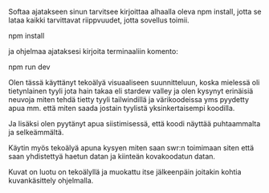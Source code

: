 Softaa ajatakseen sinun tarvitsee kirjoittaa alhaalla oleva npm install, jotta se lataa
kaikki tarvittavat riippvuudet, jotta sovellus toimii.

npm install


ja ohjelmaa ajataksesi kirjoita terminaaliin komento:

npm run dev

Olen tässä käyttänyt tekoälyä visuaaliseen suunnitteluun, koska mielessä oli tietynlainen
tyyli jota hain takaa eli stardew valley ja olen kysynyt erinäisiä neuvoja miten tehdä tietty tyyli tailwindillä ja
värikoodeissa yms pyydetty apua mm. että miten saada jostain tyylistä yksinkertaisempi koodilla.

Ja lisäksi olen pyytänyt apua siistimisessä, että koodi näyttää puhtaammalta ja selkeämmältä.

Käytin myös tekoälyä apuna kysyen miten saan swr:n toimimaan siten että saan yhdistettyä haetun datan ja
kiinteän kovakoodatun datan.

Kuvat on luotu on tekoälyllä ja muokattu itse jälkeenpäin joitakin kohtia kuvankäsittely ohjelmalla.